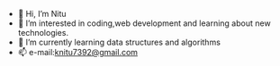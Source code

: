 - 👋 Hi, I’m Nitu
- 👀 I’m interested in coding,web development and learning about new technologies.
- 🌱 I’m currently learning data structures and algorithms
- 📫 e-mail:knitu7392@gmail.com

<!---
U220053/U220053 is a ✨ special ✨ repository because its `README.md` (this file) appears on your GitHub profile.
You can click the Preview link to take a look at your changes.
--->
